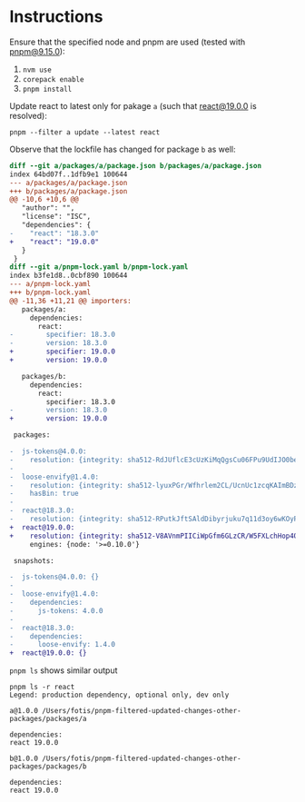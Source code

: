 # Instructions

Ensure that the specified node and pnpm are used (tested with pnpm@9.15.0):

1. `nvm use`
2. `corepack enable`
3. `pnpm install`

Update react to latest only for pakage `a` (such that react@19.0.0 is resolved):

```shell
pnpm --filter a update --latest react
```

Observe that the lockfile has changed for package `b` as well:

```diff
diff --git a/packages/a/package.json b/packages/a/package.json
index 64bd07f..1dfb9e1 100644
--- a/packages/a/package.json
+++ b/packages/a/package.json
@@ -10,6 +10,6 @@
   "author": "",
   "license": "ISC",
   "dependencies": {
-    "react": "18.3.0"
+    "react": "19.0.0"
   }
 }
diff --git a/pnpm-lock.yaml b/pnpm-lock.yaml
index b3fe1d8..0cbf890 100644
--- a/pnpm-lock.yaml
+++ b/pnpm-lock.yaml
@@ -11,36 +11,21 @@ importers:
   packages/a:
     dependencies:
       react:
-        specifier: 18.3.0
-        version: 18.3.0
+        specifier: 19.0.0
+        version: 19.0.0

   packages/b:
     dependencies:
       react:
         specifier: 18.3.0
-        version: 18.3.0
+        version: 19.0.0

 packages:

-  js-tokens@4.0.0:
-    resolution: {integrity: sha512-RdJUflcE3cUzKiMqQgsCu06FPu9UdIJO0beYbPhHN4k6apgJtifcoCtT9bcxOpYBtpD2kCM6Sbzg4CausW/PKQ==}
-
-  loose-envify@1.4.0:
-    resolution: {integrity: sha512-lyuxPGr/Wfhrlem2CL/UcnUc1zcqKAImBDzukY7Y5F/yQiNdko6+fRLevlw1HgMySw7f611UIY408EtxRSoK3Q==}
-    hasBin: true
-
-  react@18.3.0:
-    resolution: {integrity: sha512-RPutkJftSAldDibyrjuku7q11d3oy6wKOyPe5K1HA/HwwrXcEqBdHsLypkC2FFYjP7bPUa6gbzSBhw4sY2JcDg==}
+  react@19.0.0:
+    resolution: {integrity: sha512-V8AVnmPIICiWpGfm6GLzCR/W5FXLchHop40W4nXBmdlEceh16rCN8O8LNWm5bh5XUX91fh7KpA+W0TgMKmgTpQ==}
     engines: {node: '>=0.10.0'}

 snapshots:

-  js-tokens@4.0.0: {}
-
-  loose-envify@1.4.0:
-    dependencies:
-      js-tokens: 4.0.0
-
-  react@18.3.0:
-    dependencies:
-      loose-envify: 1.4.0
+  react@19.0.0: {}
```

`pnpm ls` shows similar output

```shell
pnpm ls -r react
Legend: production dependency, optional only, dev only

a@1.0.0 /Users/fotis/pnpm-filtered-updated-changes-other-packages/packages/a

dependencies:
react 19.0.0

b@1.0.0 /Users/fotis/pnpm-filtered-updated-changes-other-packages/packages/b

dependencies:
react 19.0.0
```
